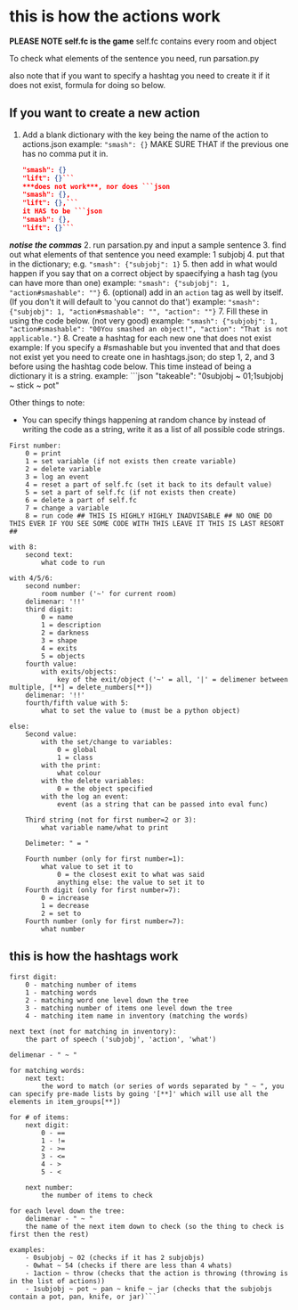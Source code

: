 # this is how the actions work

**PLEASE NOTE self.fc is the game**
self.fc contains every room and object

To check what elements of the sentence you need, run parsation.py

also note that if you want to specify a hashtag you need to create it if it does not exist, formula for doing so below.

## If you want to create a new action

1. Add a blank dictionary with the key being the name of the action to actions.json
    example: `"smash": {}` MAKE SURE THAT if the previous one has no comma put it in.

    ```json
    "smash": {}
    "lift": {}```
    ***does not work***, nor does ```json
    "smash": {},
    "lift": {},```
    it HAS to be ```json
    "smash": {},
    "lift": {}```

***notise the commas***
2. run parsation.py and input a sample sentence
3. find out what elements of that sentence you need
    example: 1 subjobj
4. put that in the dictionary; e.g. `"smash": {"subjobj": 1}`
5. then add in what would happen if you say that on a correct object by spaecifying a hash tag (you can have more than one)
    example: `"smash": {"subjobj": 1, "action#smashable": ""}`
6. (optional) add in an `action` tag as well by itself. (If you don't it will default to 'you cannot do that')
    example: `"smash": {"subjobj": 1, "action#smashable": "", "action": ""}`
7. Fill these in using the code below.
    (not very good) example: `"smash": {"subjobj": 1, "action#smashable": "00You smashed an object!", "action": "That is not applicable."}`
8. Create a hashtag for each new one that does not exist
    example: If you specify a #smashable but you invented that and that does not exist yet you need to create one in hashtags.json; do step 1, 2, and 3 before using the hashtag code below. This time instead of being a dictionary it is a string.
        example: ```json
    "takeable":
        "0subjobj ~ 01;1subjobj ~ stick ~ pot"

Other things to note:

- You can specify things happening at random chance by instead of writing the code as a string, write it as a list of all possible code strings.

```
First number:
    0 = print
    1 = set variable (if not exists then create variable)
    2 = delete variable
    3 = log an event
    4 = reset a part of self.fc (set it back to its default value)
    5 = set a part of self.fc (if not exists then create)
    6 = delete a part of self.fc
    7 = change a variable
    8 = run code ## THIS IS HIGHLY HIGHLY INADVISABLE ## NO ONE DO THIS EVER IF YOU SEE SOME CODE WITH THIS LEAVE IT THIS IS LAST RESORT ##

with 8:
    second text:
        what code to run

with 4/5/6:
    second number:
        room number ('~' for current room)
    delimenar: '!!'
    third digit:
        0 = name
        1 = description
        2 = darkness
        3 = shape
        4 = exits
        5 = objects
    fourth value:
        with exits/objects:
            key of the exit/object ('~' = all, '|' = delimener between multiple, [**] = delete_numbers[**])
    delimenar: '!!'
    fourth/fifth value with 5:
        what to set the value to (must be a python object)

else:
    Second value:
        with the set/change to variables:
            0 = global
            1 = class
        with the print:
            what colour
        with the delete variables:
            0 = the object specified
        with the log an event:
            event (as a string that can be passed into eval func)

    Third string (not for first number=2 or 3):
        what variable name/what to print
    
    Delimeter: " = "
    
    Fourth number (only for first number=1):
        what value to set it to
            0 = the closest exit to what was said
            anything else: the value to set it to
    Fourth digit (only for first number=7):
        0 = increase
        1 = decrease
        2 = set to
    Fourth number (only for first number=7):
        what number
```

## this is how the hashtags work

```
first digit:
    0 - matching number of items
    1 - matching words
    2 - matching word one level down the tree
    3 - matching number of items one level down the tree
    4 - matching item name in inventory (matching the words)

next text (not for matching in inventory):
    the part of speech ('subjobj', 'action', 'what')

delimenar - " ~ "

for matching words:
    next text:
        the word to match (or series of words separated by " ~ ", you can specify pre-made lists by going '[**]' which will use all the elements in item_groups[**])

for # of items:
    next digit:
        0 - ==
        1 - !=
        2 - >=
        3 - <=
        4 - >
        5 - <

    next number:
        the number of items to check

for each level down the tree:
    delimenar - " ~ "
    the name of the next item down to check (so the thing to check is first then the rest)

examples:
    - 0subjobj ~ 02 (checks if it has 2 subjobjs)
    - 0what ~ 54 (checks if there are less than 4 whats)
    - 1action ~ throw (checks that the action is throwing (throwing is in the list of actions))
    - 1subjobj ~ pot ~ pan ~ knife ~ jar (checks that the subjobjs contain a pot, pan, knife, or jar)```
